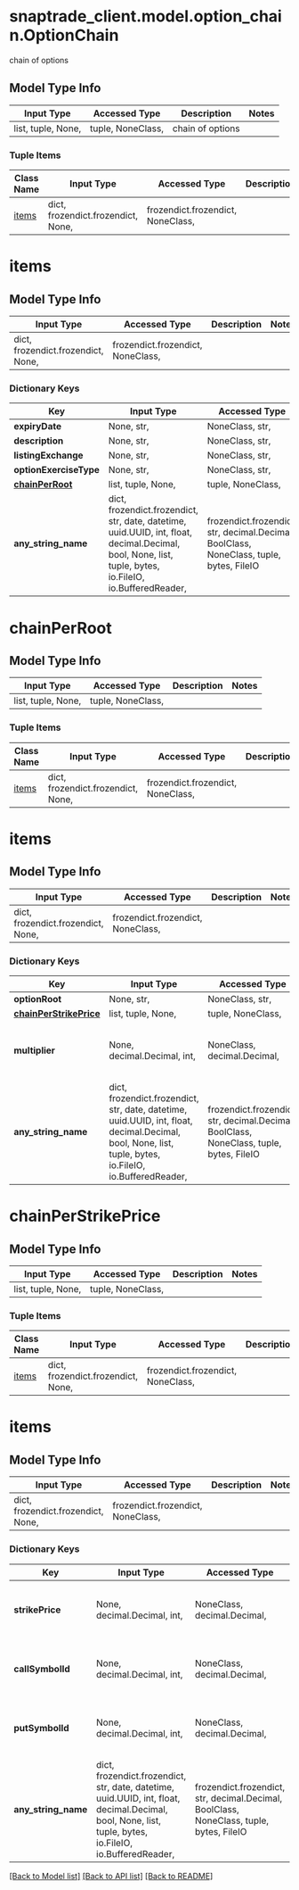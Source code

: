 # snaptrade_client.model.option_chain.OptionChain

chain of options

## Model Type Info
Input Type | Accessed Type | Description | Notes
------------ | ------------- | ------------- | -------------
list, tuple, None,  | tuple, NoneClass,  | chain of options | 

### Tuple Items
Class Name | Input Type | Accessed Type | Description | Notes
------------- | ------------- | ------------- | ------------- | -------------
[items](#items) | dict, frozendict.frozendict, None,  | frozendict.frozendict, NoneClass,  |  | 

# items

## Model Type Info
Input Type | Accessed Type | Description | Notes
------------ | ------------- | ------------- | -------------
dict, frozendict.frozendict, None,  | frozendict.frozendict, NoneClass,  |  | 

### Dictionary Keys
Key | Input Type | Accessed Type | Description | Notes
------------ | ------------- | ------------- | ------------- | -------------
**expiryDate** | None, str,  | NoneClass, str,  |  | [optional] 
**description** | None, str,  | NoneClass, str,  |  | [optional] 
**listingExchange** | None, str,  | NoneClass, str,  |  | [optional] 
**optionExerciseType** | None, str,  | NoneClass, str,  |  | [optional] 
**[chainPerRoot](#chainPerRoot)** | list, tuple, None,  | tuple, NoneClass,  |  | [optional] 
**any_string_name** | dict, frozendict.frozendict, str, date, datetime, uuid.UUID, int, float, decimal.Decimal, bool, None, list, tuple, bytes, io.FileIO, io.BufferedReader,  | frozendict.frozendict, str, decimal.Decimal, BoolClass, NoneClass, tuple, bytes, FileIO | any string name can be used but the value must be the correct type | [optional]

# chainPerRoot

## Model Type Info
Input Type | Accessed Type | Description | Notes
------------ | ------------- | ------------- | -------------
list, tuple, None,  | tuple, NoneClass,  |  | 

### Tuple Items
Class Name | Input Type | Accessed Type | Description | Notes
------------- | ------------- | ------------- | ------------- | -------------
[items](#items) | dict, frozendict.frozendict, None,  | frozendict.frozendict, NoneClass,  |  | 

# items

## Model Type Info
Input Type | Accessed Type | Description | Notes
------------ | ------------- | ------------- | -------------
dict, frozendict.frozendict, None,  | frozendict.frozendict, NoneClass,  |  | 

### Dictionary Keys
Key | Input Type | Accessed Type | Description | Notes
------------ | ------------- | ------------- | ------------- | -------------
**optionRoot** | None, str,  | NoneClass, str,  |  | [optional] 
**[chainPerStrikePrice](#chainPerStrikePrice)** | list, tuple, None,  | tuple, NoneClass,  |  | [optional] 
**multiplier** | None, decimal.Decimal, int,  | NoneClass, decimal.Decimal,  |  | [optional] value must be a 32 bit integer
**any_string_name** | dict, frozendict.frozendict, str, date, datetime, uuid.UUID, int, float, decimal.Decimal, bool, None, list, tuple, bytes, io.FileIO, io.BufferedReader,  | frozendict.frozendict, str, decimal.Decimal, BoolClass, NoneClass, tuple, bytes, FileIO | any string name can be used but the value must be the correct type | [optional]

# chainPerStrikePrice

## Model Type Info
Input Type | Accessed Type | Description | Notes
------------ | ------------- | ------------- | -------------
list, tuple, None,  | tuple, NoneClass,  |  | 

### Tuple Items
Class Name | Input Type | Accessed Type | Description | Notes
------------- | ------------- | ------------- | ------------- | -------------
[items](#items) | dict, frozendict.frozendict, None,  | frozendict.frozendict, NoneClass,  |  | 

# items

## Model Type Info
Input Type | Accessed Type | Description | Notes
------------ | ------------- | ------------- | -------------
dict, frozendict.frozendict, None,  | frozendict.frozendict, NoneClass,  |  | 

### Dictionary Keys
Key | Input Type | Accessed Type | Description | Notes
------------ | ------------- | ------------- | ------------- | -------------
**strikePrice** | None, decimal.Decimal, int,  | NoneClass, decimal.Decimal,  |  | [optional] value must be a 32 bit integer
**callSymbolId** | None, decimal.Decimal, int,  | NoneClass, decimal.Decimal,  |  | [optional] value must be a 32 bit integer
**putSymbolId** | None, decimal.Decimal, int,  | NoneClass, decimal.Decimal,  |  | [optional] value must be a 32 bit integer
**any_string_name** | dict, frozendict.frozendict, str, date, datetime, uuid.UUID, int, float, decimal.Decimal, bool, None, list, tuple, bytes, io.FileIO, io.BufferedReader,  | frozendict.frozendict, str, decimal.Decimal, BoolClass, NoneClass, tuple, bytes, FileIO | any string name can be used but the value must be the correct type | [optional]

[[Back to Model list]](../../README.md#documentation-for-models) [[Back to API list]](../../README.md#documentation-for-api-endpoints) [[Back to README]](../../README.md)

